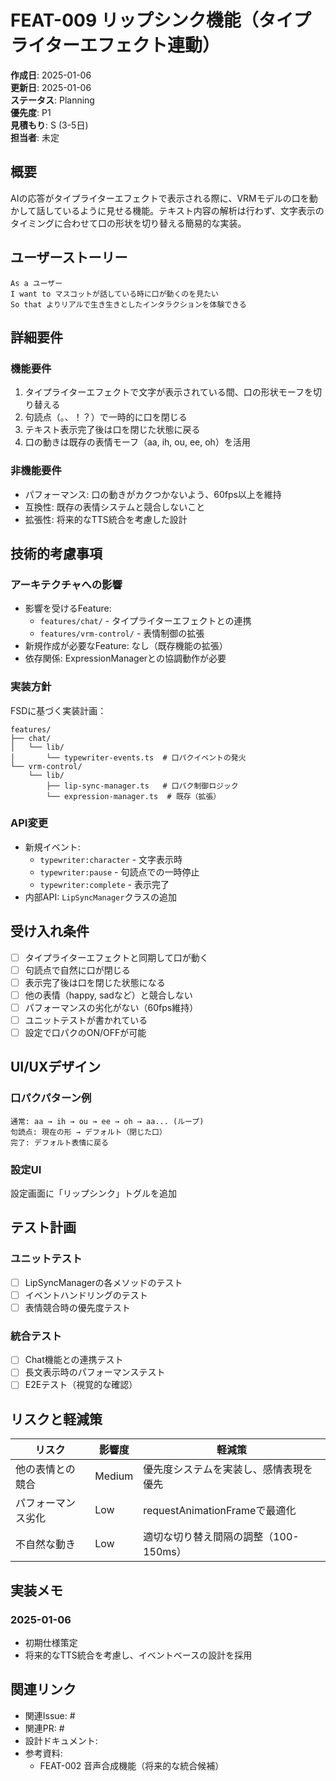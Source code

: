 # FEAT-009 リップシンク機能（タイプライターエフェクト連動）

**作成日**: 2025-01-06  
**更新日**: 2025-01-06  
**ステータス**: Planning  
**優先度**: P1  
**見積もり**: S (3-5日)  
**担当者**: 未定  

## 概要

AIの応答がタイプライターエフェクトで表示される際に、VRMモデルの口を動かして話しているように見せる機能。テキスト内容の解析は行わず、文字表示のタイミングに合わせて口の形状を切り替える簡易的な実装。

## ユーザーストーリー

```
As a ユーザー
I want to マスコットが話している時に口が動くのを見たい
So that よりリアルで生き生きとしたインタラクションを体験できる
```

## 詳細要件

### 機能要件

1. タイプライターエフェクトで文字が表示されている間、口の形状モーフを切り替える
2. 句読点（。、！？）で一時的に口を閉じる
3. テキスト表示完了後は口を閉じた状態に戻る
4. 口の動きは既存の表情モーフ（aa, ih, ou, ee, oh）を活用

### 非機能要件

- パフォーマンス: 口の動きがカクつかないよう、60fps以上を維持
- 互換性: 既存の表情システムと競合しないこと
- 拡張性: 将来的なTTS統合を考慮した設計

## 技術的考慮事項

### アーキテクチャへの影響

- 影響を受けるFeature: 
  - `features/chat/` - タイプライターエフェクトとの連携
  - `features/vrm-control/` - 表情制御の拡張
- 新規作成が必要なFeature: なし（既存機能の拡張）
- 依存関係: ExpressionManagerとの協調動作が必要

### 実装方針

FSDに基づく実装計画：

```
features/
├── chat/
│   └── lib/
│       └── typewriter-events.ts  # 口パクイベントの発火
└── vrm-control/
    └── lib/
        ├── lip-sync-manager.ts   # 口パク制御ロジック
        └── expression-manager.ts  # 既存（拡張）
```

### API変更

- 新規イベント: 
  - `typewriter:character` - 文字表示時
  - `typewriter:pause` - 句読点での一時停止
  - `typewriter:complete` - 表示完了
- 内部API: `LipSyncManager`クラスの追加

## 受け入れ条件

- [ ] タイプライターエフェクトと同期して口が動く
- [ ] 句読点で自然に口が閉じる
- [ ] 表示完了後は口を閉じた状態になる
- [ ] 他の表情（happy, sadなど）と競合しない
- [ ] パフォーマンスの劣化がない（60fps維持）
- [ ] ユニットテストが書かれている
- [ ] 設定で口パクのON/OFFが可能

## UI/UXデザイン

### 口パクパターン例
```
通常: aa → ih → ou → ee → oh → aa... (ループ)
句読点: 現在の形 → デフォルト（閉じた口）
完了: デフォルト表情に戻る
```

### 設定UI
設定画面に「リップシンク」トグルを追加

## テスト計画

### ユニットテスト

- [ ] LipSyncManagerの各メソッドのテスト
- [ ] イベントハンドリングのテスト
- [ ] 表情競合時の優先度テスト

### 統合テスト

- [ ] Chat機能との連携テスト
- [ ] 長文表示時のパフォーマンステスト
- [ ] E2Eテスト（視覚的な確認）

## リスクと軽減策

| リスク | 影響度 | 軽減策 |
|--------|--------|--------|
| 他の表情との競合 | Medium | 優先度システムを実装し、感情表現を優先 |
| パフォーマンス劣化 | Low | requestAnimationFrameで最適化 |
| 不自然な動き | Low | 適切な切り替え間隔の調整（100-150ms） |

## 実装メモ

### 2025-01-06
- 初期仕様策定
- 将来的なTTS統合を考慮し、イベントベースの設計を採用

## 関連リンク

- 関連Issue: #
- 関連PR: #
- 設計ドキュメント: 
- 参考資料: 
  - FEAT-002 音声合成機能（将来的な統合候補）